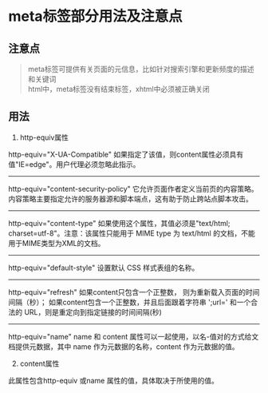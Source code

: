 # meta标签部分用法及注意点

## 注意点
>meta标签可提供有关页面的元信息，比如针对搜索引擎和更新频度的描述和关键词<br/>
>html中，meta标签没有结束标签，xhtml中必须被正确关闭

## 用法
1. http-equiv属性

http-equiv="X-UA-Compatible"
如果指定了该值，则content属性必须具有值"IE=edge"。用户代理必须忽略此指示。

---

http-equiv="content-security-policy"
它允许页面作者定义当前页的内容策略。内容策略主要指定允许的服务器源和脚本端点，这有助于防止跨站点脚本攻击。

---

http-equiv="content-type"
如果使用这个属性，其值必须是"text/html; charset=utf-8"。注意：该属性只能用于 MIME type 为 text/html 的文档，不能用于MIME类型为XML的文档。

---

http-equiv="default-style"
设置默认 CSS 样式表组的名称。

---

http-equiv="refresh"
如果content只包含一个正整数， 则为重新载入页面的时间间隔（秒）；
如果content包含一个正整数，并且后面跟着字符串 ';url=' 和一个合法的 URL，则是重定向到指定链接的时间间隔(秒)

---

http-equiv="name"
name 和 content 属性可以一起使用，以名-值对的方式给文档提供元数据，其中 name 作为元数据的名称，content 作为元数据的值。

2. content属性

此属性包含http-equiv 或name 属性的值，具体取决于所使用的值。





